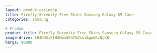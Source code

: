 ```yaml
---
layout: produk-casinghp
title: Firefly Serenity Free Skies Samsung Galaxy S9 Case
categories: samsung

# Produk
product-title: Firefly Serenity Free Skies Samsung Galaxy S9 Case
image-drive: 1H3ND5iF1HZHmn5KhTGZsuiBgu6RzNtkB
harga: 90000
---
```

